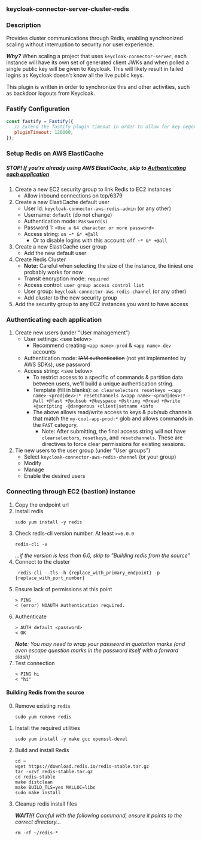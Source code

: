 ### keycloak-connector-server-cluster-redis

### Description
Provides cluster communications through Redis, enabling synchronized scaling without interruption to security nor user experience.

_**Why?**_
When scaling a project that uses `keycloak-connector-server`, each instance will have its own set of generated client JWKs and when polled a single public key will be given to Keycloak. This will likely result in failed logins as Keycloak doesn't know all the live public keys.

This plugin is written in order to synchronize this and other activities, such as backdoor logouts from Keycloak.

### Fastify Configuration
```javascript
const fastify = Fastify({
   // Extend the fastify plugin timeout in order to allow for key negotiation
   pluginTimeout: 120000, 
});
```

### Setup Redis on AWS ElastiCache
##### STOP! If you're already using AWS ElastiCache, skip to [Authenticating each application](#authenticating-each-application)

1. Create a new EC2 security group to link Redis to EC2 instances
   - Allow inbound connections on tcp/6379
2. Create a new ElastiCache default user
   - User Id: `keycloak-connector-aws-redis-admin` (or any other)
   - Username: `default` (do not change)
   - Authentication mode: `Password(s)`
   - Password 1: `<Use a 64 character or more password>`
   - Access string: `on ~* &* +@all`
      - Or to disable logins with this account: `off ~* &* +@all`
3. Create a new ElastiCache user group
   - Add the new default user
4. Create Redis Cluster
    - **Note:** Careful when selecting the size of the instance, the tiniest one probably works for now
    - Transit encryption mode: `required`
    - Access control: `user group access control list`
    - User group: `keycloak-connector-aws-redis-channel` (or any other)
    - Add cluster to the new security group
5. Add the security group to any EC2 instances you want to have access

### Authenticating each application
1. Create new users (under "User management")
   - User settings: \<see below>
     - Recommend creating `<app name>-prod` & `<app name>-dev` accounts
   - Authentication mode: ~~IAM authentication~~ (not yet implemented by AWS SDKs), use password
   - Access string: \<see below>
     - To restrict access to a specific of commands & partition data between users, we'll build a unique authentication string.
     - Template (fill in blanks): `on clearselectors resetkeys ~<app name>-<prod|dev>:* resetchannels &<app name>-<prod|dev>:* -@all +@fast +@pubsub +@keyspace +@string +@read +@write +@scripting -@dangerous +client|setname +info`
     - The above allows read/write access to keys & pub/sub channels that match the `my-cool-app-prod:*` glob and allows commands in the `FAST` category.
       - Note: After submitting, the final access string will not have `clearselectors`, `resetkeys`, and `resetchannels`. These are directives to force clear permissions for existing sessions.
2. Tie new users to the user group (under "User groups")
   - Select `keycloak-connector-aws-redis-channel` (or your group)
   - Modify
   - Manage
   - Enable the desired users

### Connecting through EC2 (bastion) instance
1. Copy the endpoint url
2. Install redis
    ```shell 
    sudo yum install -y redis
    ```
3. Check redis-cli version number. At least `>=6.0.0`
   ```shell
   redis-cli -v
   ```
   _...if the version is less than 6.0, skip to "Building redis from the source"_
4. Connect to the cluster
    ```shell
     redis-cli --tls -h {replace_with_primary_endpoint} -p {replace_with_port_number}
    ```
5. Ensure lack of permissions at this point
   ```shell
   > PING
   < (error) NOAUTH Authentication required.
   ```
6. Authenticate
   ```shell
   > AUTH default <password>
   < OK
   ```
   _**Note**: You may need to wrap your password in quotation marks (and even escape question marks in the password itself with a forward slash)_
7. Test connection
   ```shell
   > PING hi
   < "hi"
   ```
   
#### Building Redis from the source
0. Remove existing `redis`
   ```shell
   sudo yum remove redis
   ```
1. Install the required utilities
   ```shell
   sudo yum install -y make gcc openssl-devel
   ```
2. Build and install Redis
   ```shell
   cd ~
   wget https://download.redis.io/redis-stable.tar.gz
   tar -xzvf redis-stable.tar.gz
   cd redis-stable
   make distclean
   make BUILD_TLS=yes MALLOC=libc
   sudo make install
   ```
3. Cleanup redis install files

   _**WAIT!!!** Careful with the following command, ensure it points to the correct directory..._
   ```shell
   rm -rf ~/redis-*
   ```
